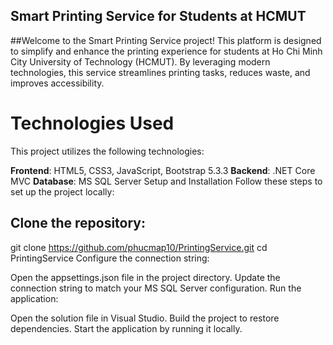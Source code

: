 ## Smart Printing Service for Students at HCMUT
##Welcome to the Smart Printing Service project! This platform is designed to simplify and enhance the printing experience for students at Ho Chi Minh City University of Technology (HCMUT). By leveraging modern technologies, this service streamlines printing tasks, reduces waste, and improves accessibility.

# Technologies Used
This project utilizes the following technologies:

**Frontend**: HTML5, CSS3, JavaScript, Bootstrap 5.3.3
**Backend**: .NET Core MVC
**Database**: MS SQL Server
Setup and Installation
Follow these steps to set up the project locally:

## Clone the repository:
git clone https://github.com/phucmap10/PrintingService.git
cd PrintingService
Configure the connection string:

Open the appsettings.json file in the project directory.
Update the connection string to match your MS SQL Server configuration.
Run the application:

Open the solution file in Visual Studio.
Build the project to restore dependencies.
Start the application by running it locally.
